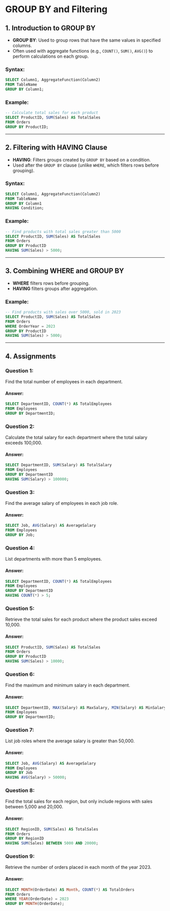 # GROUP BY and Filtering 

## 1. Introduction to GROUP BY
- **GROUP BY**: Used to group rows that have the same values in specified columns.
- Often used with aggregate functions (e.g., `COUNT()`, `SUM()`, `AVG()`) to perform calculations on each group.

### Syntax:
```sql
SELECT Column1, AggregateFunction(Column2)
FROM TableName
GROUP BY Column1;
```

### Example:
```sql
-- Calculate total sales for each product
SELECT ProductID, SUM(Sales) AS TotalSales
FROM Orders
GROUP BY ProductID;
```

---

## 2. Filtering with HAVING Clause
- **HAVING**: Filters groups created by `GROUP BY` based on a condition.
- Used after the `GROUP BY` clause (unlike `WHERE`, which filters rows before grouping).

### Syntax:
```sql
SELECT Column1, AggregateFunction(Column2)
FROM TableName
GROUP BY Column1
HAVING Condition;
```

### Example:
```sql
-- Find products with total sales greater than 5000
SELECT ProductID, SUM(Sales) AS TotalSales
FROM Orders
GROUP BY ProductID
HAVING SUM(Sales) > 5000;
```

---

## 3. Combining WHERE and GROUP BY
- **WHERE** filters rows before grouping.
- **HAVING** filters groups after aggregation.

### Example:
```sql
-- Find products with sales over 5000, sold in 2023
SELECT ProductID, SUM(Sales) AS TotalSales
FROM Orders
WHERE OrderYear = 2023
GROUP BY ProductID
HAVING SUM(Sales) > 5000;
```

---

## 4. Assignments

### Question 1:
Find the total number of employees in each department.

#### Answer:
```sql
SELECT DepartmentID, COUNT(*) AS TotalEmployees
FROM Employees
GROUP BY DepartmentID;
```

### Question 2:
Calculate the total salary for each department where the total salary exceeds 100,000.

#### Answer:
```sql
SELECT DepartmentID, SUM(Salary) AS TotalSalary
FROM Employees
GROUP BY DepartmentID
HAVING SUM(Salary) > 100000;
```

### Question 3:
Find the average salary of employees in each job role.

#### Answer:
```sql
SELECT Job, AVG(Salary) AS AverageSalary
FROM Employees
GROUP BY Job;
```

### Question 4:
List departments with more than 5 employees.

#### Answer:
```sql
SELECT DepartmentID, COUNT(*) AS TotalEmployees
FROM Employees
GROUP BY DepartmentID
HAVING COUNT(*) > 5;
```

### Question 5:
Retrieve the total sales for each product where the product sales exceed 10,000.

#### Answer:
```sql
SELECT ProductID, SUM(Sales) AS TotalSales
FROM Orders
GROUP BY ProductID
HAVING SUM(Sales) > 10000;
```

### Question 6:
Find the maximum and minimum salary in each department.

#### Answer:
```sql
SELECT DepartmentID, MAX(Salary) AS MaxSalary, MIN(Salary) AS MinSalary
FROM Employees
GROUP BY DepartmentID;
```

### Question 7:
List job roles where the average salary is greater than 50,000.

#### Answer:
```sql
SELECT Job, AVG(Salary) AS AverageSalary
FROM Employees
GROUP BY Job
HAVING AVG(Salary) > 50000;
```

### Question 8:
Find the total sales for each region, but only include regions with sales between 5,000 and 20,000.

#### Answer:
```sql
SELECT RegionID, SUM(Sales) AS TotalSales
FROM Orders
GROUP BY RegionID
HAVING SUM(Sales) BETWEEN 5000 AND 20000;
```

### Question 9:
Retrieve the number of orders placed in each month of the year 2023.

#### Answer:
```sql
SELECT MONTH(OrderDate) AS Month, COUNT(*) AS TotalOrders
FROM Orders
WHERE YEAR(OrderDate) = 2023
GROUP BY MONTH(OrderDate);
